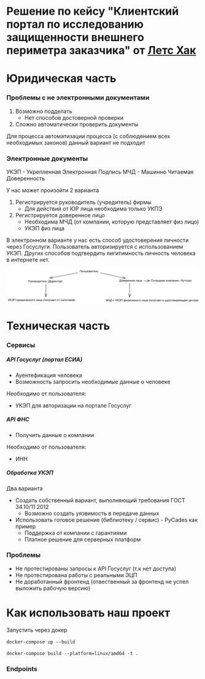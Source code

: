 # Решение по кейсу "Клиентский портал по исследованию защищенности внешнего периметра заказчика" от [Летс Хак](https://летсхак.хакатоны.рус/)

# Юридическая часть

### Проблемы с не электронными документами

1. Возможно подделать
   - Нет способов достоверной проверки
2. Сложно автоматически проверить документы

Для процесса автоматизации процесса (с соблюдением всех необходимых законов) данный вариант не подходит

### Электронные документы

УКЭП - Укрепленная Электронная Подпись
МЧД - Машинно Читаемая Доверенность

У нас может произойти 2 варианта

1. Регистрируется руководитель (учредитель) фирмы
   - Для действий от ЮР лица необходима только УКПЭ
2. Регистрируется доверенное лицо
   - Необходима МЧД (от компании, которую представляет физ лицо)
   - УКЭП физ лица

В электронном варианте у нас есть способ удостоверения личности через Госуслуги. Пользователь авторизируется с
использованием УКЭП. Других способов подтвердить лигитимность личность человека в интернете нет.

![sad](/resources/user_types.png)

# Техническая часть

### Сервисы

##### API Госуслуг (портал ЕСИА)

- Ауентефикация человека
- Возможность запросить необходимые данные о человеке

Необходимо от пользователя:

- УКЭП для авторизации на портале Госуслуг

##### API ФНС

- Получить данные о компании

Необходимо от пользователя:

- ИНН

##### Обработка УКЭП

Два варианта

- Создать собственный вариант, выполняющий требования ГОСТ 34.10/11 2012
  - Возможно создать уязвимость в передаче данных
- Использовать готовое решение (библиотеку / сервис) - PyCades как пример
  - Поддержка от компании с гарантиями
  - Платное решение для серверных платформ

### Проблемы

- Не протестированы запросы к API Госуслуг (т.к нет доступа)
- Не протестирована работы с реальными ЭЦП
- Не доработанный фронтенд (отвественный за фронтенд не успел выложить рабочую версию)

# Как использовать наш проект

Запустить через докер

```commandline
docker-compose up --build
```

```commandline
docker-compose build --platform=linux/amd64 -t .
```

### Endpoints
